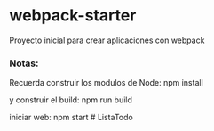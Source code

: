 # webpack-starter

Proyecto inicial para crear aplicaciones con webpack

### Notas:
Recuerda construir los modulos de Node:
npm install

y construir el build:
npm run build

iniciar web:
npm start
#   L i s t a T o d o  
 
